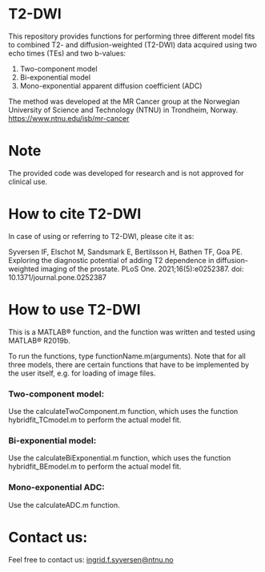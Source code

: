 # T2-DWI
This repository provides functions for performing three different model fits to combined T2- and diffusion-weighted (T2-DWI) data acquired using two echo times (TEs) and two b-values:
1. Two-component model
2. Bi-exponential model
3. Mono-exponential apparent diffusion coefficient (ADC)

The method was developed at the MR Cancer group at the Norwegian University of Science and Technology (NTNU) in Trondheim, Norway. https://www.ntnu.edu/isb/mr-cancer

# Note
The provided code was developed for research and is not approved for clinical use.

# How to cite T2-DWI
In case of using or referring to T2-DWI, please cite it as:

Syversen IF, Elschot M, Sandsmark E, Bertilsson H, Bathen TF, Goa PE. Exploring the diagnostic potential of adding T2 dependence in diffusion-weighted imaging of the prostate. PLoS One. 2021;16(5):e0252387. doi: 10.1371/journal.pone.0252387

# How to use T2-DWI
This is a MATLAB® function, and the function was written and tested using MATLAB® R2019b.

To run the functions, type functionName.m(arguments). Note that for all three models, there are certain functions that have to be implemented by the user itself, e.g. for loading of image files.

### Two-component model:
Use the calculateTwoComponent.m function, which uses the function hybridfit_TCmodel.m to perform the actual model fit.

### Bi-exponential model:
Use the calculateBiExponential.m function, which uses the function hybridfit_BEmodel.m to perform the actual model fit.

### Mono-exponential ADC:
Use the calculateADC.m function.

# Contact us:
Feel free to contact us: ingrid.f.syversen@ntnu.no
